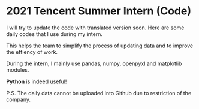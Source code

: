 # 2021 Tencent Summer Intern (Code)
I will try to update the code with translated version soon.  Here are some daily codes that I use during my intern. 

This helps the team to simplify the process of updating data and to improve the effiency of work. 

During the intern, I mainly use pandas, numpy, openpyxl and matplotlib modules.

**Python** is indeed useful!

P.S. The daily data cannot be uploaded into Github due to restriction of the company. 
